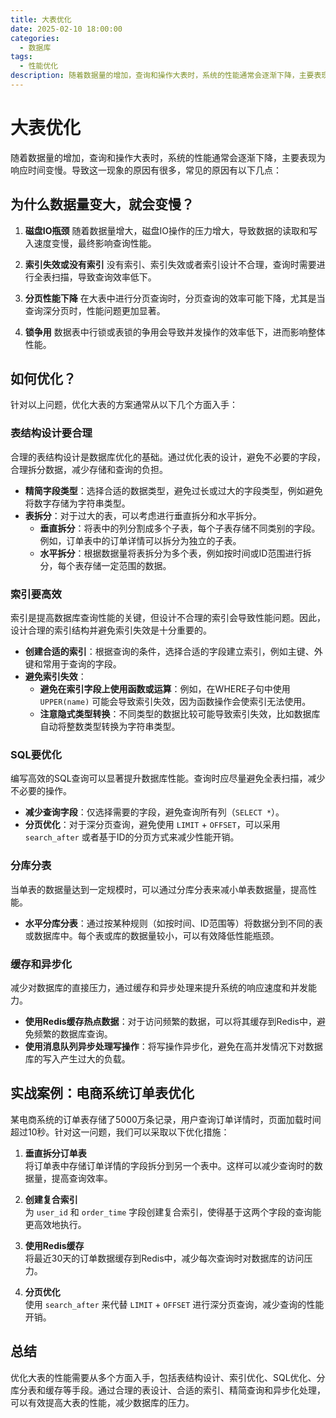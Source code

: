```yaml
---
title: 大表优化
date: 2025-02-10 18:00:00
categories:
  - 数据库
tags:
  - 性能优化
description: 随着数据量的增加，查询和操作大表时，系统的性能通常会逐渐下降，主要表现为响应时间变慢。导致这一现象的原因有很多。
---
```


# 大表优化

随着数据量的增加，查询和操作大表时，系统的性能通常会逐渐下降，主要表现为响应时间变慢。导致这一现象的原因有很多，常见的原因有以下几点：

## 为什么数据量变大，就会变慢？

1. **磁盘IO瓶颈**
   随着数据量增大，磁盘IO操作的压力增大，导致数据的读取和写入速度变慢，最终影响查询性能。
   
2. **索引失效或没有索引**
   没有索引、索引失效或者索引设计不合理，查询时需要进行全表扫描，导致查询效率低下。

3. **分页性能下降** 
   在大表中进行分页查询时，分页查询的效率可能下降，尤其是当查询深分页时，性能问题更加显著。

4. **锁争用** 
   数据表中行锁或表锁的争用会导致并发操作的效率低下，进而影响整体性能。

## 如何优化？

针对以上问题，优化大表的方案通常从以下几个方面入手：

### 表结构设计要合理

合理的表结构设计是数据库优化的基础。通过优化表的设计，避免不必要的字段，合理拆分数据，减少存储和查询的负担。

- **精简字段类型**：选择合适的数据类型，避免过长或过大的字段类型，例如避免将数字存储为字符串类型。
- **表拆分**：对于过大的表，可以考虑进行垂直拆分和水平拆分。
  - **垂直拆分**：将表中的列分割成多个子表，每个子表存储不同类别的字段。例如，订单表中的订单详情可以拆分为独立的子表。
  - **水平拆分**：根据数据量将表拆分为多个表，例如按时间或ID范围进行拆分，每个表存储一定范围的数据。

### 索引要高效

索引是提高数据库查询性能的关键，但设计不合理的索引会导致性能问题。因此，设计合理的索引结构并避免索引失效是十分重要的。

- **创建合适的索引**：根据查询的条件，选择合适的字段建立索引，例如主键、外键和常用于查询的字段。
- **避免索引失效**：
  - **避免在索引字段上使用函数或运算**：例如，在WHERE子句中使用 `UPPER(name)` 可能会导致索引失效，因为函数操作会使索引无法使用。
  - **注意隐式类型转换**：不同类型的数据比较可能导致索引失效，比如数据库自动将整数类型转换为字符串类型。

### SQL要优化

编写高效的SQL查询可以显著提升数据库性能。查询时应尽量避免全表扫描，减少不必要的操作。

- **减少查询字段**：仅选择需要的字段，避免查询所有列（`SELECT *`）。
- **分页优化**：对于深分页查询，避免使用 `LIMIT` + `OFFSET`，可以采用 `search_after` 或者基于ID的分页方式来减少性能开销。

### 分库分表

当单表的数据量达到一定规模时，可以通过分库分表来减小单表数据量，提高性能。

- **水平分库分表**：通过按某种规则（如按时间、ID范围等）将数据分到不同的表或数据库中。每个表或库的数据量较小，可以有效降低性能瓶颈。
### 缓存和异步化

减少对数据库的直接压力，通过缓存和异步处理来提升系统的响应速度和并发能力。

- **使用Redis缓存热点数据**：对于访问频繁的数据，可以将其缓存到Redis中，避免频繁的数据库查询。
- **使用消息队列异步处理写操作**：将写操作异步化，避免在高并发情况下对数据库的写入产生过大的负载。

## 实战案例：电商系统订单表优化

某电商系统的订单表存储了5000万条记录，用户查询订单详情时，页面加载时间超过10秒。针对这一问题，我们可以采取以下优化措施：

1. **垂直拆分订单表**  
   将订单表中存储订单详情的字段拆分到另一个表中。这样可以减少查询时的数据量，提高查询效率。

2. **创建复合索引**  
   为 `user_id` 和 `order_time` 字段创建复合索引，使得基于这两个字段的查询能更高效地执行。

3. **使用Redis缓存**  
   将最近30天的订单数据缓存到Redis中，减少每次查询时对数据库的访问压力。

4. **分页优化**  
   使用 `search_after` 来代替 `LIMIT` + `OFFSET` 进行深分页查询，减少查询的性能开销。

## 总结

优化大表的性能需要从多个方面入手，包括表结构设计、索引优化、SQL优化、分库分表和缓存等手段。通过合理的表设计、合适的索引、精简查询和异步化处理，可以有效提高大表的性能，减少数据库的压力。
